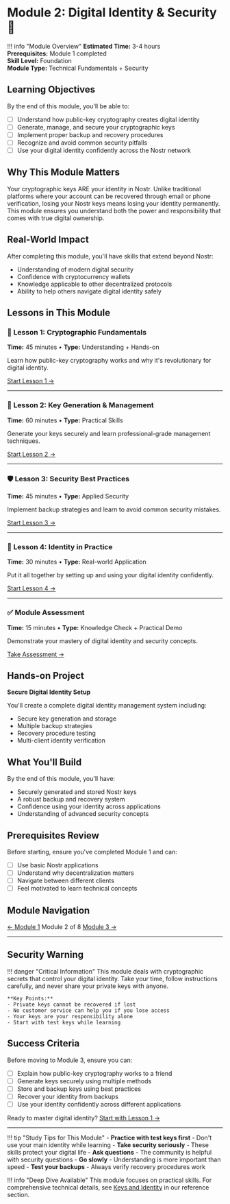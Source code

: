 # Module 2: Digital Identity & Security 🔐

!!! info "Module Overview"
    **Estimated Time:** 3-4 hours  
    **Prerequisites:** Module 1 completed  
    **Skill Level:** Foundation  
    **Module Type:** Technical Fundamentals + Security

## Learning Objectives

By the end of this module, you'll be able to:

- [ ] Understand how public-key cryptography creates digital identity
- [ ] Generate, manage, and secure your cryptographic keys
- [ ] Implement proper backup and recovery procedures
- [ ] Recognize and avoid common security pitfalls
- [ ] Use your digital identity confidently across the Nostr network

## Why This Module Matters

Your cryptographic keys ARE your identity in Nostr. Unlike traditional platforms where your account can be recovered through email or phone verification, losing your Nostr keys means losing your identity permanently. This module ensures you understand both the power and responsibility that comes with true digital ownership.

## Real-World Impact

After completing this module, you'll have skills that extend beyond Nostr:
- Understanding of modern digital security
- Confidence with cryptocurrency wallets
- Knowledge applicable to other decentralized protocols
- Ability to help others navigate digital identity safely

## Lessons in This Module

### 🔢 Lesson 1: Cryptographic Fundamentals
**Time:** 45 minutes • **Type:** Understanding + Hands-on

Learn how public-key cryptography works and why it's revolutionary for digital identity.

[Start Lesson 1 →](crypto-fundamentals.md)

---

### 🔑 Lesson 2: Key Generation & Management  
**Time:** 60 minutes • **Type:** Practical Skills

Generate your keys securely and learn professional-grade management techniques.

[Start Lesson 2 →](key-management.md)

---

### 🛡️ Lesson 3: Security Best Practices
**Time:** 45 minutes • **Type:** Applied Security

Implement backup strategies and learn to avoid common security mistakes.

[Start Lesson 3 →](practical-security.md)

---

### 🎯 Lesson 4: Identity in Practice
**Time:** 30 minutes • **Type:** Real-world Application

Put it all together by setting up and using your digital identity confidently.

[Start Lesson 4 →](identity-in-practice.md)

---

### ✅ Module Assessment
**Time:** 15 minutes • **Type:** Knowledge Check + Practical Demo

Demonstrate your mastery of digital identity and security concepts.

[Take Assessment →](assessment.md)

## Hands-on Project

**Secure Digital Identity Setup**

You'll create a complete digital identity management system including:
- Secure key generation and storage
- Multiple backup strategies 
- Recovery procedure testing
- Multi-client identity verification

## What You'll Build

By the end of this module, you'll have:
- Securely generated and stored Nostr keys
- A robust backup and recovery system
- Confidence using your identity across applications
- Understanding of advanced security concepts

## Prerequisites Review

Before starting, ensure you've completed Module 1 and can:
- [ ] Use basic Nostr applications
- [ ] Understand why decentralization matters
- [ ] Navigate between different clients
- [ ] Feel motivated to learn technical concepts

## Module Navigation

<div class="module-nav">
  <a href="../01-welcome-to-decentralized-web/">← Module 1</a>
  <span>Module 2 of 8</span>
  <a href="../03-events-language-of-nostr/">Module 3 →</a>
</div>

---

## Security Warning

!!! danger "Critical Information"
    This module deals with cryptographic secrets that control your digital identity. Take your time, follow instructions carefully, and never share your private keys with anyone.
    
    **Key Points:**
    - Private keys cannot be recovered if lost
    - No customer service can help you if you lose access
    - Your keys are your responsibility alone
    - Start with test keys while learning

## Success Criteria

Before moving to Module 3, ensure you can:

- [ ] Explain how public-key cryptography works to a friend
- [ ] Generate keys securely using multiple methods
- [ ] Store and backup keys using best practices
- [ ] Recover your identity from backups
- [ ] Use your identity confidently across different applications

Ready to master digital identity? [Start with Lesson 1 →](crypto-fundamentals.md)

---

!!! tip "Study Tips for This Module"
    - **Practice with test keys first** - Don't use your main identity while learning
    - **Take security seriously** - These skills protect your digital life
    - **Ask questions** - The community is helpful with security questions
    - **Go slowly** - Understanding is more important than speed
    - **Test your backups** - Always verify recovery procedures work

!!! info "Deep Dive Available"
    This module focuses on practical skills. For comprehensive technical details, see [Keys and Identity](../../../concepts/keys.md) in our reference section.
